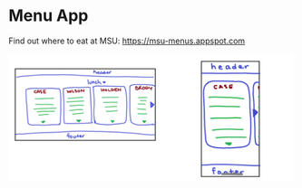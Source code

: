 # Menu App

Find out where to eat at MSU: https://msu-menus.appspot.com

![Front-end Mockup](https://raw.githubusercontent.com/kumquatninja/menu-app/master/mockup.png)
